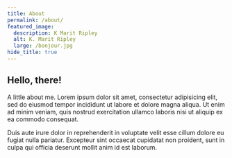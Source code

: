 ```yaml
---
title: About
permalink: /about/
featured_image: 
  description: K Marit Ripley
  alt: K. Marit Ripley
  large: /bonjour.jpg
hide_title: true
---
```


## Hello, there!

A little about me. Lorem ipsum dolor sit amet, consectetur adipisicing elit, sed do eiusmod
tempor incididunt ut labore et dolore magna aliqua. Ut enim ad minim veniam,
quis nostrud exercitation ullamco laboris nisi ut aliquip ex ea commodo
consequat. 

Duis aute irure dolor in reprehenderit in voluptate velit esse
cillum dolore eu fugiat nulla pariatur. Excepteur sint occaecat cupidatat non
proident, sunt in culpa qui officia deserunt mollit anim id est laborum.